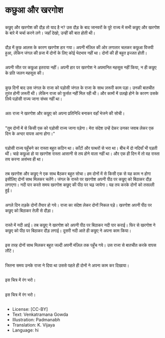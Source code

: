 # कछुआ और खरगोश

##
कछुए और खरगोश की दौड़ तो याद है न? उस दौड़ के बाद जानवरों के पूरे राज्य में सभी कछुए और खरगोश के बारे में चर्चा करने लगे। जहाँ देखो, उन्हीं की बात होती थी।

##
दौड़ में कुछ आलस के कारण खरगोश हार गया। अपनी मंज़िल की ओर लगातार चलकर कछुआ विजयी हुआ, लेकिन जंगल की प्रजा में दोनों के लिए कोई भेदभाव नहीं था। दोनों की ही बहुत इज्ज़त होती।

##
अपनी जीत पर कछुआ इतराया नहीं। अपनी हार पर खरगोश ने अपमानित महसूस नहीं किया, न ही कछुए के प्रति जलन महसूस की।

##
कुछ दिनों बाद उस जंगल के राजा को पड़ोसी जंगल के राजा के साथ ज़रूरी काम पड़ा। उनकी बातचीत तुरंत होनी ज़रूरी थी। लेकिन राजा को फुर्सत नहीं मिल रही थी। और कामों में उलझे होने के कारण उसके लिये पड़ोसी राज्य जाना संभव नहीं था।

##
अतः राजा ने खरगोश और कछुए को अपना प्रतिनिधि बनाकर वहाँ भेजने की सोची।

##
"तुम दोनों में से किसी एक को पड़ोसी राज्य जाना पड़ेगा। मेरा संदेश उन्हें देकर उनका जवाब लेकर एक दिन के अन्दर वापस आना होगा।"

##
पड़ोसी राज्य पहुँचने का रास्ता बहुत कठिन था। काँटों और पत्थरों से भरा था। बीच में दो नदियाँ भी पड़ती थीं। चाहे कछुआ हो या खरगोश रास्ता आसानी से तय होने वाला नहीं था। और एक ही दिन में तो वह रास्ता तय करना असंभव ही था।

##
तब खरगोश और कछुए ने एक साथ बैठकर बहुत सोचा। हम दोनों में से किसी एक से यह काम न होगा इसीलिए दोनों साथ मिलकर चलेंगे। जंगल के रास्ते पर खरगोश अपनी पीठ पर कछुए को बिठाकर दौड़ लगाएगा। नदी पार करते समय खरगोश कछुए की पीठ पर चढ़ जायेगा। यह तय करके दोनों को तसल्ली हुई।

##
अगले दिन तड़के दोनों तैयार हो गये। राजा का संदेश लेकर दोनों निकल पड़े। खरगोश अपनी पीठ पर कछुए को बिठाकर तेज़ी से दौड़ा।

##
रास्ते में नदी आई। तब कछुए ने खरगोश को अपनी पीठ पर बिठाकर नदी पार कराई। फिर से खरगोश ने कछुए को पीठ पर बिठाकर दौड़ लगाई। दूसरी नदी आते ही कछुए ने अपना काम किया।

##
इस तरह दोनों साथ मिलकर बहुत जल्दी अपनी मंज़िल तक पहुँच गये। उस राजा से बातचीत करके वापस लौटे।

##
जितना समय उनके राजा ने दिया था उससे पहले ही दोनों ने अपना काम कर दिखाया।

##
इस चित्र में रंग भरो।

##
इस चित्र में रंग भरो।

##
* License: [CC-BY]
* Text: Venkatramana Gowda
* Illustration: Padmanabh
* Translation: K. Vijaya
* Language: hi
